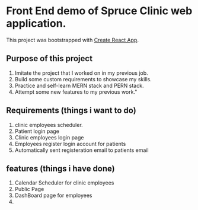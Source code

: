 # Front End demo of Spruce Clinic web application.

This project was bootstrapped with [Create React App](https://github.com/facebook/create-react-app).

## Purpose of this project

1. Imitate the project that I worked on in my previous job.
2. Build some custom requirements to showcase my skills.
3. Practice and self-learn MERN stack and PERN stack.
4. Attempt some new features to my previous work."

## Requirements (things i want to do)

1. clinic employees scheduler.
2. Patient login page
3. Clinic employees login page
4. Employees register login account for patients
5. Automatically sent registeration email to patients email

## features (things i have done)

1. Calendar Scheduler for clinic employees
2. Public Page
3. DashBoard page for employees
4. 
